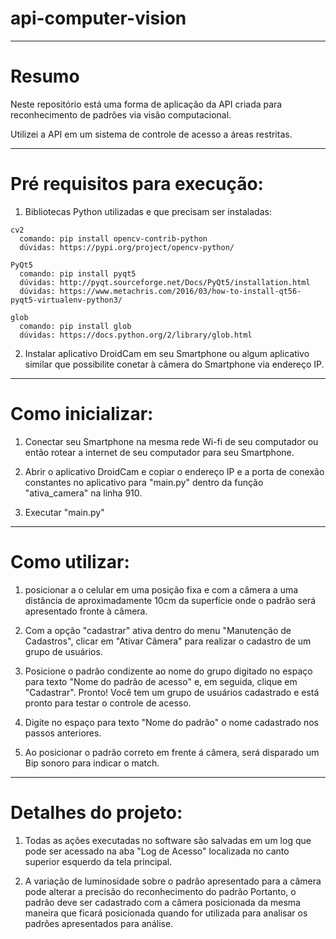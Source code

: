 # api-computer-vision

-----------------------------------------------------------------------------------------------
# Resumo

 Neste repositório está uma forma de aplicação da API criada para reconhecimento de padrões
 via visão computacional.

 Utilizei a API em um sistema de controle de acesso a áreas restritas.

-----------------------------------------------------------------------------------------------
# Pré requisitos para execução:

  1. Bibliotecas Python utilizadas e que precisam ser instaladas:
    
    cv2
      comando: pip install opencv-contrib-python
      dúvidas: https://pypi.org/project/opencv-python/

    PyQt5
      comando: pip install pyqt5
      dúvidas: http://pyqt.sourceforge.net/Docs/PyQt5/installation.html
      dúvidas: https://www.metachris.com/2016/03/how-to-install-qt56-pyqt5-virtualenv-python3/
 
    glob
      comando: pip install glob
      dúvidas: https://docs.python.org/2/library/glob.html

 2. Instalar aplicativo DroidCam em seu Smartphone ou algum aplicativo similar que possibilite
    conetar à câmera do Smartphone via endereço IP.
    
-----------------------------------------------------------------------------------------------
# Como inicializar:

 1. Conectar seu Smartphone na mesma rede Wi-fi de seu computador ou então rotear a internet de 
    seu computador para seu Smartphone.

 2. Abrir o aplicativo DroidCam e copiar o endereço IP e a porta de conexão constantes no 
    aplicativo para "main.py" dentro da função "ativa_camera" na linha 910.

 3. Executar "main.py"
 
 -----------------------------------------------------------------------------------------------
# Como utilizar:

 1. posicionar a o celular em uma posição fixa e com a câmera a uma distância de aproximadamente 
    10cm da superfície onde o padrão será apresentado fronte à câmera.

 2. Com a opção "cadastrar" ativa dentro do menu "Manutenção de Cadastros", clicar em "Ativar 
    Câmera" para realizar o cadastro de um grupo de usuários.

 3. Posicione o padrão condizente ao nome do grupo digitado no espaço para texto "Nome do padrão 
    de acesso" e, em seguida, clique em "Cadastrar".
    Pronto! Você tem um grupo de usuários cadastrado e está pronto para testar o controle de 
    acesso.

 4. Digite no espaço para texto "Nome do padrão" o nome cadastrado nos passos anteriores.

 5. Ao posicionar o padrão correto em frente á câmera, será disparado um Bip sonoro para indicar 
    o match.
    
-----------------------------------------------------------------------------------------------
# Detalhes do projeto:

 1. Todas as ações executadas no software são salvadas em um log que pode ser acessado na aba 
    "Log de Acesso" localizada no canto superior esquerdo da tela principal.

 2. A variação de luminosidade sobre o padrão apresentado para a câmera pode alterar a precisão 
    do reconhecimento do padrão
    Portanto, o padrão deve ser cadastrado com a câmera posicionada da mesma maneira que ficará 
    posicionada quando for utilizada para analisar os padrões apresentados para análise.
